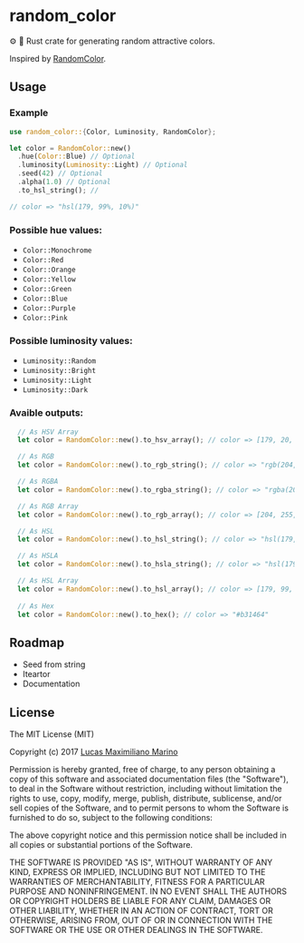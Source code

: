 # random_color
:gear: :art: Rust crate for generating random attractive colors.

Inspired by [RandomColor](https://github.com/davidmerfield/randomColor).

## Usage 

### Example

```rust
use random_color::{Color, Luminosity, RandomColor};

let color = RandomColor::new()
  .hue(Color::Blue) // Optional
  .luminosity(Luminosity::Light) // Optional
  .seed(42) // Optional
  .alpha(1.0) // Optional
  .to_hsl_string(); // 

// color => "hsl(179, 99%, 10%)"
```

### Possible hue values: 
  + `Color::Monochrome`
  + `Color::Red`
  + `Color::Orange`
  + `Color::Yellow`
  + `Color::Green`
  + `Color::Blue`
  + `Color::Purple`
  + `Color::Pink`

### Possible luminosity values: 
  + `Luminosity::Random`
  + `Luminosity::Bright`
  + `Luminosity::Light`
  + `Luminosity::Dark`

### Avaible outputs:
```rust
  // As HSV Array
  let color = RandomColor::new().to_hsv_array(); // color => [179, 20, 100]

  // As RGB
  let color = RandomColor::new().to_rgb_string(); // color => "rgb(204, 255, 254)"

  // As RGBA
  let color = RandomColor::new().to_rgba_string(); // color => "rgba(204, 255, 254, 1)"

  // As RGB Array
  let color = RandomColor::new().to_rgb_array(); // color => [204, 255, 254]

  // As HSL
  let color = RandomColor::new().to_hsl_string(); // color => "hsl(179, 99%, 10%)"

  // As HSLA
  let color = RandomColor::new().to_hsla_string(); // color => "hsl(179, 99%, 10%, 1)"

  // As HSL Array
  let color = RandomColor::new().to_hsl_array(); // color => [179, 99, 10]
  
  // As Hex
  let color = RandomColor::new().to_hex(); // color => "#b31464"
```
## Roadmap

+ Seed from string
+ Iteartor
+ Documentation

## License

The MIT License (MIT)

Copyright (c) 2017 <a href="http://lucasmarino.me">Lucas Maximiliano Marino</a>

Permission is hereby granted, free of charge, to any person obtaining a copy
of this software and associated documentation files (the "Software"), to deal
in the Software without restriction, including without limitation the rights
to use, copy, modify, merge, publish, distribute, sublicense, and/or sell
copies of the Software, and to permit persons to whom the Software is
furnished to do so, subject to the following conditions:

The above copyright notice and this permission notice shall be included in all
copies or substantial portions of the Software.

THE SOFTWARE IS PROVIDED "AS IS", WITHOUT WARRANTY OF ANY KIND, EXPRESS OR
IMPLIED, INCLUDING BUT NOT LIMITED TO THE WARRANTIES OF MERCHANTABILITY,
FITNESS FOR A PARTICULAR PURPOSE AND NONINFRINGEMENT. IN NO EVENT SHALL THE
AUTHORS OR COPYRIGHT HOLDERS BE LIABLE FOR ANY CLAIM, DAMAGES OR OTHER
LIABILITY, WHETHER IN AN ACTION OF CONTRACT, TORT OR OTHERWISE, ARISING FROM,
OUT OF OR IN CONNECTION WITH THE SOFTWARE OR THE USE OR OTHER DEALINGS IN THE
SOFTWARE.
